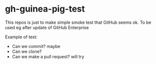# gh-guinea-pig-test
This repos is just to make simple smoke test that GitHub seems ok. To be used eg after update of GitHub Enterprise

Example of test: 
* Can we commit? maybe
* Can we clone?
* Can we make a pull request? will try
